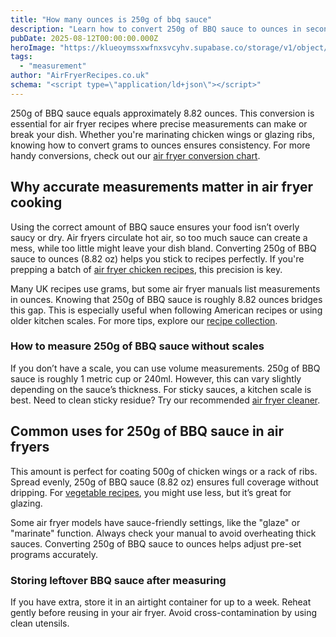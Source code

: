 ```yaml
---
title: "How many ounces is 250g of bbq sauce"
description: "Learn how to convert 250g of BBQ sauce to ounces in seconds. Perfect for air fryer recipes and precise cooking measurements."
pubDate: 2025-08-12T00:00:00.000Z
heroImage: "https://klueoymssxwfnxsvcyhv.supabase.co/storage/v1/object/public/md/how-many-ounces-is-250g-bbq-sauce-d318e90e.webp"
tags:
  - "measurement"
author: "AirFryerRecipes.co.uk"
schema: "<script type=\"application/ld+json\"></script>"
---
```


<p>250g of BBQ sauce equals approximately 8.82 ounces. This conversion is essential for air fryer recipes where precise measurements can make or break your dish. Whether you're marinating chicken wings or glazing ribs, knowing how to convert grams to ounces ensures consistency. For more handy conversions, check out our <a href=https://www.airfryerrecipe.co.uk/air-fryer-conversion-chart>air fryer conversion chart</a>.</p>  

<h2>Why accurate measurements matter in air fryer cooking</h2>  
<p>Using the correct amount of BBQ sauce ensures your food isn’t overly saucy or dry. Air fryers circulate hot air, so too much sauce can create a mess, while too little might leave your dish bland. Converting 250g of BBQ sauce to ounces (8.82 oz) helps you stick to recipes perfectly. If you're prepping a batch of <a href=https://www.airfryerrecipe.co.uk/recipe-category/chicken>air fryer chicken recipes</a>, this precision is key.</p>  

<p>Many UK recipes use grams, but some air fryer manuals list measurements in ounces. Knowing that 250g of BBQ sauce is roughly 8.82 ounces bridges this gap. This is especially useful when following American recipes or using older kitchen scales. For more tips, explore our <a href=https://www.airfryerrecipe.co.uk/recipes>recipe collection</a>.</p>  

<h3>How to measure 250g of BBQ sauce without scales</h3>  
<p>If you don’t have a scale, you can use volume measurements. 250g of BBQ sauce is roughly 1 metric cup or 240ml. However, this can vary slightly depending on the sauce’s thickness. For sticky sauces, a kitchen scale is best. Need to clean sticky residue? Try our recommended <a href=https://www.airfryerrecipe.co.uk/air-fryer-cleaner>air fryer cleaner</a>.</p>  

<h2>Common uses for 250g of BBQ sauce in air fryers</h2>  
<p>This amount is perfect for coating 500g of chicken wings or a rack of ribs. Spread evenly, 250g of BBQ sauce (8.82 oz) ensures full coverage without dripping. For <a href=https://www.airfryerrecipe.co.uk/recipe-category/vegetables>vegetable recipes</a>, you might use less, but it’s great for glazing.</p>  

<p>Some air fryer models have sauce-friendly settings, like the "glaze" or "marinate" function. Always check your manual to avoid overheating thick sauces. Converting 250g of BBQ sauce to ounces helps adjust pre-set programs accurately.</p>  

<h3>Storing leftover BBQ sauce after measuring</h3>  
<p>If you have extra, store it in an airtight container for up to a week. Reheat gently before reusing in your air fryer. Avoid cross-contamination by using clean utensils.</p>